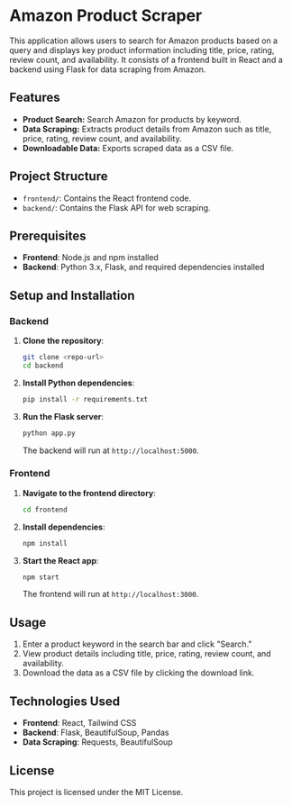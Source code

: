 # Amazon Product Scraper

This application allows users to search for Amazon products based on a query and displays key product information including title, price, rating, review count, and availability. It consists of a frontend built in React and a backend using Flask for data scraping from Amazon.

## Features

- **Product Search:** Search Amazon for products by keyword.
- **Data Scraping:** Extracts product details from Amazon such as title, price, rating, review count, and availability.
- **Downloadable Data:** Exports scraped data as a CSV file.

## Project Structure

- `frontend/`: Contains the React frontend code.
- `backend/`: Contains the Flask API for web scraping.

## Prerequisites

- **Frontend**: Node.js and npm installed
- **Backend**: Python 3.x, Flask, and required dependencies installed

## Setup and Installation

### Backend

1. **Clone the repository**:
    ```bash
    git clone <repo-url>
    cd backend
    ```

2. **Install Python dependencies**:
    ```bash
    pip install -r requirements.txt
    ```

3. **Run the Flask server**:
    ```bash
    python app.py
    ```
   The backend will run at `http://localhost:5000`.

### Frontend

1. **Navigate to the frontend directory**:
    ```bash
    cd frontend
    ```

2. **Install dependencies**:
    ```bash
    npm install
    ```

3. **Start the React app**:
    ```bash
    npm start
    ```
   The frontend will run at `http://localhost:3000`.

## Usage

1. Enter a product keyword in the search bar and click "Search."
2. View product details including title, price, rating, review count, and availability.
3. Download the data as a CSV file by clicking the download link.

## Technologies Used

- **Frontend**: React, Tailwind CSS
- **Backend**: Flask, BeautifulSoup, Pandas
- **Data Scraping**: Requests, BeautifulSoup

## License

This project is licensed under the MIT License.

